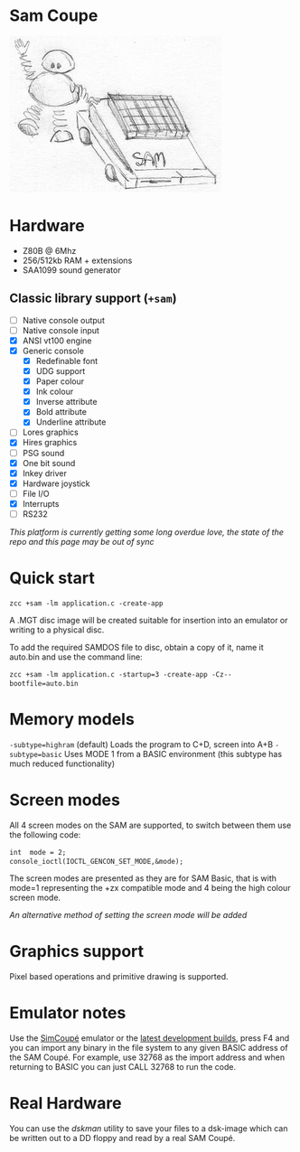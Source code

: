 # Sam Coupe 

![](images/platform/sam.jpg)

# Hardware

* Z80B @ 6Mhz
* 256/512kb RAM + extensions
* SAA1099 sound generator


## Classic library support (`+sam`)

* [ ] Native console output
* [ ] Native console input
* [x] ANSI vt100 engine
* [x] Generic console
    * [x] Redefinable font
    * [x] UDG support
    * [x] Paper colour
    * [x] Ink colour
    * [x] Inverse attribute
    * [x] Bold attribute
    * [x] Underline attribute
* [ ] Lores graphics
* [x] Hires graphics
* [ ] PSG sound
* [x] One bit sound
* [x] Inkey driver
* [x] Hardware joystick
* [ ] File I/O
* [x] Interrupts
* [ ] RS232

_This platform is currently getting some long overdue love, the state of the repo and this page may be out of sync_


# Quick start

    zcc +sam -lm application.c -create-app

A .MGT disc image will be created suitable for insertion into an emulator
or writing to a physical disc.

To add the required SAMDOS file to disc, obtain a copy of it, name
it auto.bin and use the command line:

    zcc +sam -lm application.c -startup=3 -create-app -Cz--bootfile=auto.bin

# Memory models

`-subtype=highram` (default) Loads the program to C+D, screen into A+B
`-subtype=basic` Uses MODE 1 from a BASIC environment (this subtype has much reduced functionality)

# Screen modes

All 4 screen modes on the SAM are supported, to switch between them
use the following code:

    int  mode = 2;
    console_ioctl(IOCTL_GENCON_SET_MODE,&mode);

The screen modes are presented as they are for SAM Basic, that is
with mode=1 representing the +zx compatible mode and 4 being the
high colour screen mode.

_An alternative method of setting the screen mode will be added_

# Graphics support

Pixel based operations and primitive drawing is supported.

# Emulator notes

Use the [SimCoupé](http://www.simcoupe.org/) emulator or the [latest development builds](https://github.com/simonowen/simcoupe), press F4 and you can import any binary in the file system to any given BASIC address of the SAM Coupé.  For example, use 32768 as the import address and when returning to BASIC you can just CALL 32768 to run the code.


# Real Hardware

You can use the *dskman* utility to save your files to a dsk-image which can be written out to a DD floppy and read by a real SAM Coupé.  
